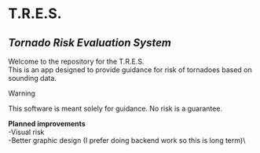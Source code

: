 # T.R.E.S.
## _**T**ornado **R**isk **E**valuation **S**ystem_
Welcome to the repository for the T.R.E.S.\
This is an app designed to provide guidance for risk of tornadoes based on sounding data. 
> [!WARNING]
> This software is meant solely for guidance. No risk is a guarantee.


**Planned improvements**\
-Visual risk\
-Better graphic design (I prefer doing backend work so this is long term)\

